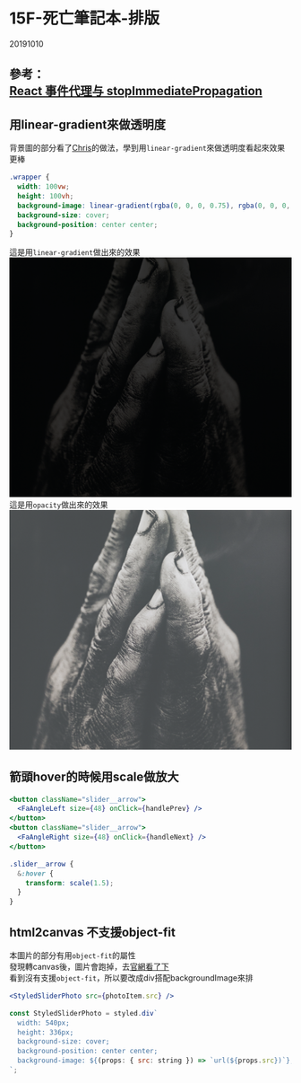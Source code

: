 # 15F-死亡筆記本-排版

20191010

參考：    
[React 事件代理与 stopImmediatePropagation](https://github.com/youngwind/blog/issues/107)
---

## 用linear-gradient來做透明度

背景圖的部分看了[Chris](https://cxc421.github.io/disintegration-note/?version=2)的做法，學到用`linear-gradient`來做透明度看起來效果更棒    

```scss
.wrapper {
  width: 100vw;
  height: 100vh;
  background-image: linear-gradient(rgba(0, 0, 0, 0.75), rgba(0, 0, 0, 0.75)), url("./assets/bg.jpg");
  background-size: cover;
  background-position: center center;
}
```

這是用`linear-gradient`做出來的效果    
![20](./imgs/20.png)
這是用`opacity`做出來的效果    
![21](./imgs/21.png)


## 箭頭hover的時候用scale做放大
```jsx
<button className="slider__arrow">
  <FaAngleLeft size={48} onClick={handlePrev} />
</button>
<button className="slider__arrow">
  <FaAngleRight size={48} onClick={handleNext} />
</button>
```

```scss
.slider__arrow {
  &:hover {
    transform: scale(1.5);
  }
}
```

## html2canvas 不支援object-fit

本圖片的部分有用`object-fit`的屬性    
發現轉canvas後，圖片會跑掉，去[官網看了下](https://html2canvas.hertzen.com/features)    
看到沒有支援`object-fit`，所以要改成div搭配backgroundImage來排

```jsx
<StyledSliderPhoto src={photoItem.src} />
```

```js
const StyledSliderPhoto = styled.div`
  width: 540px;
  height: 336px;
  background-size: cover;
  background-position: center center;
  background-image: ${(props: { src: string }) => `url(${props.src})`};
`;
```
